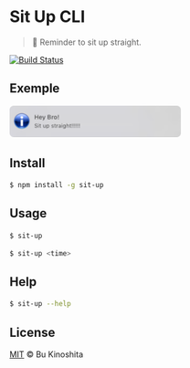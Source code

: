 # Sit Up CLI
> :bow: Reminder to sit up straight.

[![Build Status](https://travis-ci.org/BuKinoshita/sit-up.svg?branch=master)](https://travis-ci.org/BuKinoshita/sit-up)

## Exemple
<img src='https://raw.githubusercontent.com/BuKinoshita/sit-up/master/demo.png' width="300px" />

## Install
``` bash
$ npm install -g sit-up
```

## Usage
``` bash
$ sit-up
```

``` bash
$ sit-up <time>
```

## Help
``` bash
$ sit-up --help
```

## License
[MIT](https://raw.githubusercontent.com/BuKinoshita/sit-up/master/LICENSE) &copy; Bu Kinoshita
